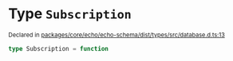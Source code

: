 # Type `Subscription`
<sub>Declared in [packages/core/echo/echo-schema/dist/types/src/database.d.ts:13]()</sub>




```ts
type Subscription = function
```